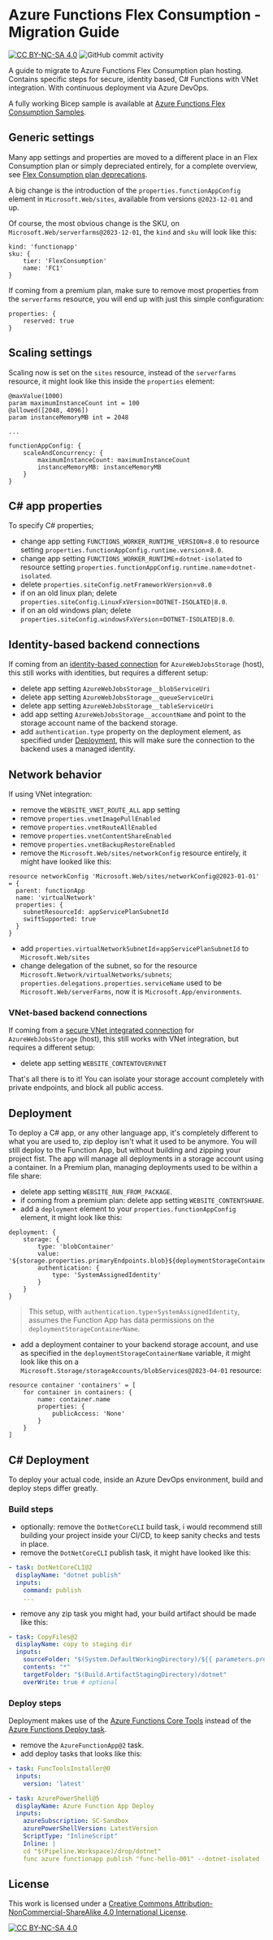 # Azure Functions Flex Consumption - Migration Guide

[![CC BY-NC-SA 4.0][cc-by-nc-sa-shield]][cc-by-nc-sa]
![GitHub commit activity](https://img.shields.io/github/commit-activity/m/erwinkramer/azure-functions-flex-consumption-migration-guide)

A guide to migrate to Azure Functions Flex Consumption plan hosting. Contains specific steps for secure, identity based, C# Functions with VNet integration. With continuous deployment via Azure DevOps.

A fully working Bicep sample is available at [Azure Functions Flex Consumption Samples](https://github.com/Azure-Samples/azure-functions-flex-consumption-samples/).

## Generic settings

Many app settings and properties are moved to a different place in an Flex Consumption plan or simply depreciated entirely, for a complete overview, see [Flex Consumption plan deprecations](https://learn.microsoft.com/en-us/azure/azure-functions/functions-app-settings#flex-consumption-plan-deprecations).

A big change is the introduction of the `properties.functionAppConfig` element in `Microsoft.Web/sites`, available from versions `@2023-12-01` and up.

Of course, the most obvious change is the SKU, on `Microsoft.Web/serverfarms@2023-12-01`, the `kind` and `sku` will look like this:

```bicep
kind: 'functionapp'
sku: {
    tier: 'FlexConsumption'
    name: 'FC1'
}
```

If coming from a premium plan, make sure to remove most properties from the `serverfarms` resource, you will end up with just this simple configuration:

```bicep
properties: { 
    reserved: true
}
```

## Scaling settings

Scaling now is set on the `sites` resource, instead of the `serverfarms` resource, it might look like this inside the `properties` element:

```bicep
@maxValue(1000)
param maximumInstanceCount int = 100
@allowed([2048, 4096])
param instanceMemoryMB int = 2048

...

functionAppConfig: {
    scaleAndConcurrency: {
        maximumInstanceCount: maximumInstanceCount
        instanceMemoryMB: instanceMemoryMB
    }
}
```

## C# app properties

To specify C# properties;

- change app setting `FUNCTIONS_WORKER_RUNTIME_VERSION`=`8.0` to resource setting `properties.functionAppConfig.runtime.version`=`8.0`.
- change app setting `FUNCTIONS_WORKER_RUNTIME`=`dotnet-isolated` to resource setting `properties.functionAppConfig.runtime.name`=`dotnet-isolated`.
- delete `properties.siteConfig.netFrameworkVersion`=`v8.0`
- if on an old linux plan; delete `properties.siteConfig.LinuxFxVersion`=`DOTNET-ISOLATED|8.0`.
- if on an old windows plan; delete `properties.siteConfig.windowsFxVersion`=`DOTNET-ISOLATED|8.0`.

## Identity-based backend connections

If coming from an [identity-based connection](https://learn.microsoft.com/en-us/azure/azure-functions/functions-identity-based-connections-tutorial) for `AzureWebJobsStorage` (host), this still works with identities, but requires a different setup:

- delete app setting `AzureWebJobsStorage__blobServiceUri`
- delete app setting `AzureWebJobsStorage__queueServiceUri`
- delete app setting `AzureWebJobsStorage__tableServiceUri`
- add app setting `AzureWebJobsStorage__accountName` and point to the storage account name of the backend storage.
- add `authentication.type` property on the deployment element, as specified under [Deployment](#deployment), this will make sure the connection to the backend uses a managed identity.

## Network behavior

If using VNet integration:

- remove the `WEBSITE_VNET_ROUTE_ALL` app setting
- remove `properties.vnetImagePullEnabled`
- remove `properties.vnetRouteAllEnabled`
- remove `properties.vnetContentShareEnabled`
- remove `properties.vnetBackupRestoreEnabled`
- remove the  `Microsoft.Web/sites/networkConfig` resource entirely, it might have looked like this:

```bicep
resource networkConfig 'Microsoft.Web/sites/networkConfig@2023-01-01' = {
  parent: functionApp
  name: 'virtualNetwork'
  properties: {
    subnetResourceId: appServicePlanSubnetId
    swiftSupported: true
  }
}
```

- add `properties.virtualNetworkSubnetId`=`appServicePlanSubnetId` to `Microsoft.Web/sites`
- change delegation of the subnet, so for the resource `Microsoft.Network/virtualNetworks/subnets`; `properties.delegations.properties.serviceName` used to be `Microsoft.Web/serverFarms`, now it is `Microsoft.App/environments`.

### VNet-based backend connections

If coming from a [secure VNet integrated connection](https://learn.microsoft.com/en-us/azure/azure-functions/configure-networking-how-to?tabs=portal#restrict-your-storage-account-to-a-virtual-network) for `AzureWebJobsStorage` (host), this still works with VNet integration, but requires a different setup:

- delete app setting `WEBSITE_CONTENTOVERVNET`

That's all there is to it! You can isolate your storage account completely with private endpoints, and block all public access.

## Deployment

To deploy a C# app, or any other language app, it's completely different to what you are used to, zip deploy isn't what it used to be anymore. You will still deploy to the Function App, but without building and zipping your project fist. The app will manage all deployments in a storage account using a container. In a Premium plan, managing deployments used to be within a file share:

- delete app setting `WEBSITE_RUN_FROM_PACKAGE`.
- if coming from a premium plan: delete app setting `WEBSITE_CONTENTSHARE`.
- add a `deployment` element to your `properties.functionAppConfig` element, it might look like this:

```bicep
deployment: {
    storage: {
        type: 'blobContainer'
        value: '${storage.properties.primaryEndpoints.blob}${deploymentStorageContainerName}'
        authentication: {
            type: 'SystemAssignedIdentity'
        }
    }
}
```

> This setup, with `authentication.type`=`SystemAssignedIdentity`, assumes the Function App has data permissions on the `deploymentStorageContainerName`.

- add a deployment container to your backend storage account, and use as specified in the `deploymentStorageContainerName` variable, it might look like this on a `Microsoft.Storage/storageAccounts/blobServices@2023-04-01` resource:

```bicep
resource container 'containers' = [
    for container in containers: {
        name: container.name
        properties: {
            publicAccess: 'None'
        }
    }
]
```

## C# Deployment

To deploy your actual code, inside an Azure DevOps environment, build and deploy steps differ greatly.

### Build steps

- optionally: remove the `DotNetCoreCLI` build task, i would recommend still building your project inside your CI/CD, to keep sanity checks and tests in place.
- remove the `DotNetCoreCLI` publish task, it might have looked like this:

```yaml
- task: DotNetCoreCLI@2
  displayName: "dotnet publish"
  inputs:
    command: publish
    ...
```

- remove any zip task you might had, your build artifact should be made like this:

```yaml
- task: CopyFiles@2
  displayName: copy to staging dir
  inputs:
    sourceFolder: "$(System.DefaultWorkingDirectory)/${{ parameters.projectFolderName }}"
    contents: "*"
    targetFolder: "$(Build.ArtifactStagingDirectory)/dotnet"
    overWrite: true # optional
```

### Deploy steps

Deployment makes use of the [Azure Functions Core Tools](https://learn.microsoft.com/en-us/azure/azure-functions/functions-core-tools-reference?tabs=v2) instead of the [Azure Functions Deploy task](https://learn.microsoft.com/en-us/azure/devops/pipelines/tasks/reference/azure-function-app-v2?view=azure-pipelines).

- remove the `AzureFunctionApp@2` task.
- add deploy tasks that looks like this:

```yaml
- task: FuncToolsInstaller@0
  inputs:
    version: 'latest'

- task: AzurePowerShell@5
  displayName: Azure Function App Deploy
  inputs:
    azureSubscription: SC-Sandbox
    azurePowerShellVersion: LatestVersion
    ScriptType: "InlineScript"
    Inline: |
    cd "$(Pipeline.Workspace)/drop/dotnet"
    func azure functionapp publish "func-hello-001" --dotnet-isolated
```

## License

This work is licensed under a
[Creative Commons Attribution-NonCommercial-ShareAlike 4.0 International License][cc-by-nc-sa].

[![CC BY-NC-SA 4.0][cc-by-nc-sa-image]][cc-by-nc-sa]

[cc-by-nc-sa]: http://creativecommons.org/licenses/by-nc-sa/4.0/
[cc-by-nc-sa-image]: https://licensebuttons.net/l/by-nc-sa/4.0/88x31.png
[cc-by-nc-sa-shield]: https://img.shields.io/badge/License-CC%20BY--NC--SA%204.0-lightgrey.svg